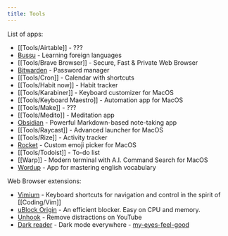 ```yaml
---
title: Tools
---
```


List of apps:
- [[Tools/Airtable]] - ???
- [Bussu](https://www.busuu.com/) - Learning foreign languages
- [[Tools/Brave Browser]] - Secure, Fast & Private Web Browser
- [Bitwarden](https://bitwarden.com/) - Password manager
- [[Tools/Cron]] - Calendar with shortcuts
- [[Tools/Habit now]] - Habit tracker
- [[Tools/Karabiner]] - Keyboard customizer for MacOS
- [[Tools/Keyboard Maestro]] - Automation app for MacOS
- [[Tools/Make]] - ???
- [[Tools/Medito]] - Meditation app
- [Obsidian](https://obsidian.md/) - Powerful Markdown-based note-taking app
- [[Tools/Raycast]] - Advanced launcher for MacOS
- [[Tools/Rize]] - Activity tracker
- [Rocket](https://matthewpalmer.net/rocket/) - Custom emoji picker for MacOS
- [[Tools/Todoist]] - To-do list
- [[Warp]] - Modern terminal with A.I. Command Search for MacOS
 - [Wordup](https://www.wordupapp.co/) - App for mastering english vocabulary

Web Browser extensions:
- [Vimium](https://chrome.google.com/webstore/detail/vimium/dbepggeogbaibhgnhhndojpepiihcmeb?hl=en) - Keyboard shortcuts for navigation and control in the spirit of [[Coding/Vim]]
- [uBlock Origin](https://chrome.google.com/webstore/detail/vimium/dbepggeogbaibhgnhhndojpepiihcmeb?hl=en) - An efficient blocker. Easy on CPU and memory.
- [Unhook](https://chrome.google.com/webstore/detail/unhook-remove-youtube-rec/khncfooichmfjbepaaaebmommgaepoid?hl=en) -  Remove distractions on YouTube
- [Dark reader](https://chrome.google.com/webstore/detail/dark-reader/eimadpbcbfnmbkopoojfekhnkhdbieeh) - Dark mode everywhere - [my-eyes-feel-good](https://youtu.be/bx3--22D4E4?t=120)
